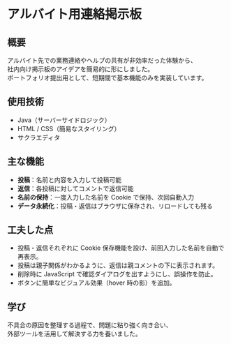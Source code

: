 # アルバイト用連絡掲示板

## 概要
アルバイト先での業務連絡やヘルプの共有が非効率だった体験から、  
社内向け掲示板のアイデアを簡易的に形にしました。  
ポートフォリオ提出用として、短期間で基本機能のみを実装しています。

## 使用技術
- Java（サーバーサイドロジック）
- HTML / CSS（簡易なスタイリング）
- サクラエディタ

## 主な機能
- **投稿**：名前と内容を入力して投稿可能  
- **返信**：各投稿に対してコメントで返信可能  
- **名前の保持**：一度入力した名前を Cookie で保持、次回自動入力  
- **データ永続化**：投稿・返信はブラウザに保存され、リロードしても残る  

## 工夫した点
- 投稿・返信それぞれに Cookie 保存機能を設け、前回入力した名前を自動で再表示。
- 投稿は親子関係がわかるように、返信は親コメントの下に表示されます。
- 削除時に JavaScript で確認ダイアログを出すようにし、誤操作を防止。
- ボタンに簡単なビジュアル効果（hover 時の影）を追加。

## 学び
不具合の原因を整理する過程で、問題に粘り強く向き合い、  
外部ツールを活用して解決する力を養いました。
